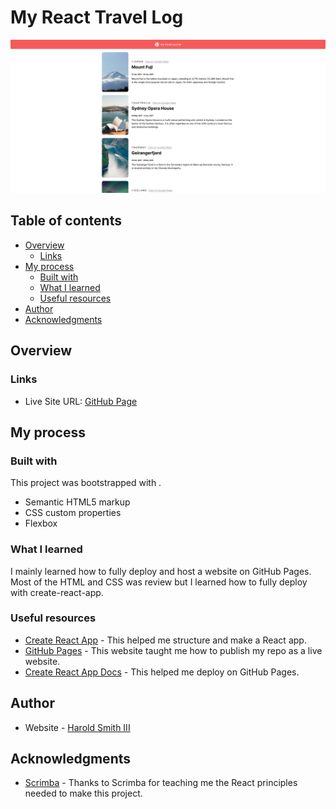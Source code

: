# My React Travel Log

![Design preview for My React Travel Log](./public/images/desktop-preview.png)

## Table of contents

- [Overview](#overview)
  - [Links](#links)
- [My process](#my-process)
  - [Built with](#built-with)
  - [What I learned](#what-i-learned)
  - [Useful resources](#useful-resources)
- [Author](#author)
- [Acknowledgments](#acknowledgments)

## Overview

### Links

- Live Site URL: [GitHub Page](https://pizpit.github.io/react-travel-log/)

## My process

### Built with

This project was bootstrapped with .
- Semantic HTML5 markup
- CSS custom properties
- Flexbox

### What I learned

I mainly learned how to fully deploy and host a website on GitHub Pages. Most of the HTML and CSS was review but I learned how to fully deploy with create-react-app.

### Useful resources

- [Create React App](https://github.com/facebook/create-react-app) - This helped me structure and make a React app.
- [GitHub Pages](https://pages.github.com/) - This website taught me how to publish my repo as a live website.
- [Create React App Docs](https://create-react-app.dev/docs/deployment#github-pages) - This helped me deploy on GitHub Pages.

## Author

- Website - [Harold Smith III](https://github.com/Pizpit)

## Acknowledgments

- [Scrimba](Scrimba.com) - Thanks to Scrimba for teaching me the React principles needed to make this project.